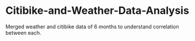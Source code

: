 # Citibike-and-Weather-Data-Analysis
Merged weather and citibike data of 6 months to understand correlation between each.
